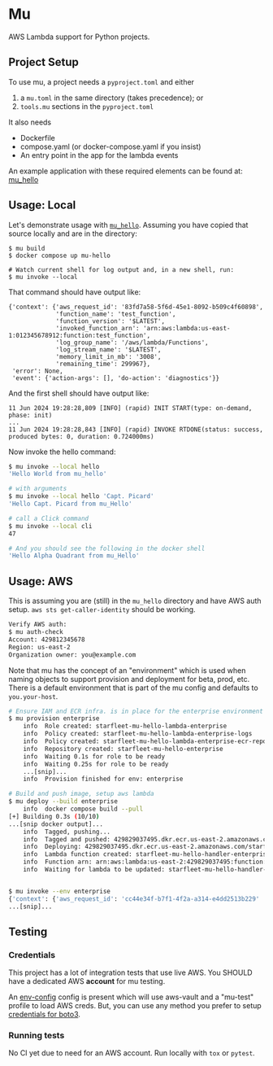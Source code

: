 Mu
================================================

AWS Lambda support for Python projects.

## Project Setup

To use mu, a project needs a `pyproject.toml` and either

1. a `mu.toml` in the same directory (takes precedence); or
2. `tools.mu` sections in the `pyproject.toml`

It also needs

* Dockerfile
* compose.yaml (or docker-compose.yaml if you insist)
* An entry point in the app for the lambda events

An example application with these required elements can be found at:
[mu_hello](https://github.com/level12/mu/tree/master/mu_hello)


## Usage: Local

Let's demonstrate usage with [`mu_hello`](https://github.com/level12/mu/tree/master/mu_hello).
Assuming you have copied that source locally and are in the directory:

```shell
$ mu build
$ docker compose up mu-hello

# Watch current shell for log output and, in a new shell, run:
$ mu invoke --local
```

That command should have output like:
```
{'context': {'aws_request_id': '83fd7a58-5f6d-45e1-8092-b509c4f60898',
             'function_name': 'test_function',
             'function_version': '$LATEST',
             'invoked_function_arn': 'arn:aws:lambda:us-east-1:012345678912:function:test_function',
             'log_group_name': '/aws/lambda/Functions',
             'log_stream_name': '$LATEST',
             'memory_limit_in_mb': '3008',
             'remaining_time': 299967},
 'error': None,
 'event': {'action-args': [], 'do-action': 'diagnostics'}}
```

And the first shell should have output like:

```
11 Jun 2024 19:28:28,809 [INFO] (rapid) INIT START(type: on-demand, phase: init)
...
11 Jun 2024 19:28:28,843 [INFO] (rapid) INVOKE RTDONE(status: success, produced bytes: 0, duration: 0.724000ms)
```

Now invoke the hello command:

```sh
$ mu invoke --local hello
'Hello World from mu_hello'

# with arguments
$ mu invoke --local hello 'Capt. Picard'
'Hello Capt. Picard from mu_Hello'

# call a Click command
$ mu invoke --local cli
47

# And you should see the following in the docker shell
'Hello Alpha Quadrant from mu_Hello'
```

## Usage: AWS


This is assuming you are (still) in the `mu_hello` directory and have AWS auth setup.  `aws sts
get-caller-identity` should be working.

```sh
Verify AWS auth:
$ mu auth-check
Account: 429812345678
Region: us-east-2
Organization owner: you@example.com
```

Note that mu has the concept of an "environment" which is used when naming objects to support
provision and deployment for beta, prod, etc.  There is a default environment that is part of the
mu config and defaults to `you.your-host`.


```sh
# Ensure IAM and ECR infra. is in place for the enterprise environment
$ mu provision enterprise
    info  Role created: starfleet-mu-hello-lambda-enterprise
    info  Policy created: starfleet-mu-hello-lambda-enterprise-logs
    info  Policy created: starfleet-mu-hello-lambda-enterprise-ecr-repo
    info  Repository created: starfleet-mu-hello-enterprise
    info  Waiting 0.1s for role to be ready
    info  Waiting 0.25s for role to be ready
    ...[snip]...
    info  Provision finished for env: enterprise

# Build and push image, setup aws lambda
$ mu deploy --build enterprise
    info  docker compose build --pull
[+] Building 0.3s (10/10)
...[snip docker output]...
    info  Tagged, pushing...
    info  Tagged and pushed: 429829037495.dkr.ecr.us-east-2.amazonaws.com/starfleet-mu-hello-enterprise mu-hello-2024-06-11T21.31.09
    info  Deploying: 429829037495.dkr.ecr.us-east-2.amazonaws.com/starfleet-mu-hello-enterprise:mu-hello-2024-06-11T21.31.09
    info  Lambda function created: starfleet-mu-hello-handler-enterprise
    info  Function arn: arn:aws:lambda:us-east-2:429829037495:function:starfleet-mu-hello-handler-enterprise
    info  Waiting for lambda to be updated: starfleet-mu-hello-handler-enterprise


$ mu invoke --env enterprise
{'context': {'aws_request_id': 'cc44e34f-b7f1-4f2a-a314-e4dd2513b229'
...[snip]...
```


## Testing

### Credentials

This project has a lot of integration tests that use live AWS.  You SHOULD have a dedicated AWS
**account** for mu testing.

An [env-config](https://github.com/level12/env-config) config is present which will use aws-vault
and a "mu-test" profile to load AWS creds.  But, you can use any method you prefer to setup
[credentials for boto3](https://boto3.amazonaws.com/v1/documentation/api/latest/guide/credentials.html).


### Running tests

No CI yet due to need for an AWS account.  Run locally with `tox` or `pytest`.
